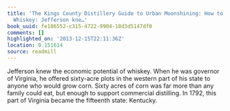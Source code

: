 ```yaml
---
title: 'The Kings County Distillery Guide to Urban Moonshining: How to Make and Drink
  Whiskey: Jefferson kne…'
book_uuid: fe186552-c315-4722-9904-18d3d5147df0
comments: []
highlighted_on: '2013-12-15T22:11:36Z'
location: 0.151614
source: readmill
---
```


Jefferson knew the economic potential of whiskey. When he was governor of Virginia, he offered sixty-acre plots in the western part of his state to anyone who would grow corn. Sixty acres of corn was far more than any family could eat, but enough to support commercial distilling. In 1792, this part of Virginia became the fifteenth state: Kentucky.